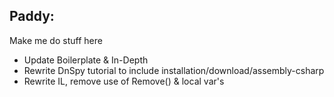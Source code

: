 ## Paddy: 

Make me do stuff here

* Update Boilerplate & In-Depth
* Rewrite DnSpy tutorial to include installation/download/assembly-csharp
* Rewrite IL, remove use of Remove() & local var's